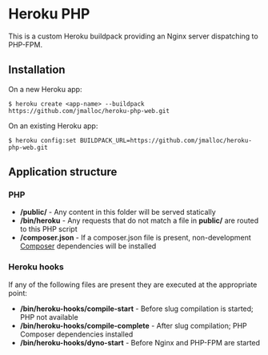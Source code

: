 # Heroku PHP

This is a custom Heroku buildpack providing an Nginx server dispatching to PHP-FPM.

## Installation

On a new Heroku app:

    $ heroku create <app-name> --buildpack https://github.com/jmalloc/heroku-php-web.git

On an existing Heroku app:

    $ heroku config:set BUILDPACK_URL=https://github.com/jmalloc/heroku-php-web.git

## Application structure

### PHP

 * **/public/** - Any content in this folder will be served statically
 * **/bin/heroku** - Any requests that do not match a file in **public/** are routed to this PHP script
 * **/composer.json** - If a composer.json file is present, non-development [Composer](https://getcomposer.org) dependencies will be installed

### Heroku hooks

If any of the following files are present they are executed at the appropriate point:

 * **/bin/heroku-hooks/compile-start** - Before slug compilation is started; PHP not available
 * **/bin/heroku-hooks/compile-complete** - After slug compilation; PHP Composer dependencies installed
 * **/bin/heroku-hooks/dyno-start** - Before Nginx and PHP-FPM are started
